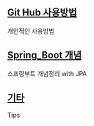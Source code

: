 ## [Git Hub 사용방법](./Git)  
개인적인 사용방법  
  

## [Spring_Boot 개념](./Spring_Boot_개념) 
  
스프링부트 개념정리 with JPA


## [기타](./the_rest)  
Tips
